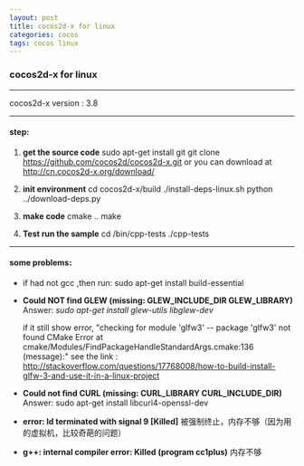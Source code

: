 ```yaml
---
layout: post
title: cocos2d-x for linux
categories: cocos
tags: cocos linux
---
```


###  cocos2d-x for linux

---

cocos2d-x version : 3.8

---

#### step:

1. **get the source code**
sudo apt-get install git
git clone https://github.com/cocos2d/cocos2d-x.git
or you can download at   http://cn.cocos2d-x.org/download/

2. **init environment**
cd cocos2d-x/build
./install-deps-linux.sh
python ../download-deps.py

3. **make code**
cmake ..
make

4. **Test run the sample**
cd /bin/cpp-tests
./cpp-tests

---

#### some problems:

- if had not gcc ,then run:
	sudo apt-get install build-essential

- **Could NOT find GLEW (missing: GLEW_INCLUDE_DIR GLEW_LIBRARY)**
	Answer:
	*sudo apt-get install glew-utils libglew-dev*

    if it still show error, "checking for module 'glfw3' --   package 'glfw3' not found
    CMake Error at cmake/Modules/FindPackageHandleStandardArgs.cmake:136 (message):" 
    see the link :
    http://stackoverflow.com/questions/17768008/how-to-build-install-glfw-3-and-use-it-in-a-linux-project


- **Could not find CURL (missing: CURL_LIBRARY CURL_INCLUDE_DIR)**
	Answer:
	sudo apt-get install libcurl4-openssl-dev
    
- **error: ld terminated with signal 9 [Killed]**
	被强制终止，内存不够（因为用的虚拟机，比较奇葩的问题）
    
- **g++: internal compiler error: Killed (program cc1plus)**
	内存不够





